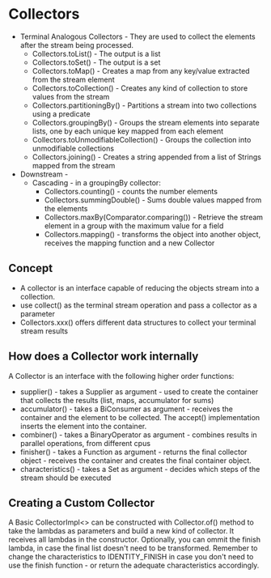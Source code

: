 # Collectors
- Terminal Analogous Collectors - They are used to collect the elements after the stream being processed.
    - Collectors.toList() - The output is a list
    - Collectors.toSet() - The output is a set
    - Collectors.toMap() - Creates a map from any key/value extracted from the stream element
    - Collectors.toCollection() - Creates any kind of collection to store values from the stream
    - Collectors.partitioningBy() - Partitions a stream into two collections using a predicate 
    - Collectors.groupingBy() - Groups the stream elements into separate lists, one by each unique key mapped from each element
    - Collectors.toUnmodifiableCollection() - Groups the collection into unmodifiable collections
    - Collectors.joining() - Creates a string appended from a list of Strings mapped from the stream
- Downstream - 
  - Cascading - in a groupingBy collector:
    - Collectors.counting() - counts the number elements 
    - Collectors.summingDouble() - Sums double values mapped from the elements
    - Collectors.maxBy(Comparator.comparing()) - Retrieve the stream element in a group with the maximum value for a field
    - Collectors.mapping() - transforms the object into another object, receives the mapping function and a new Collector
## Concept

- A collector is an interface capable of reducing the objects stream into a collection.
- use collect() as the terminal stream operation and pass a collector as a parameter
- Collectors.xxx() offers different data structures to collect your terminal stream results

## How does a Collector work internally

A Collector is an interface with the following higher order functions:
- supplier() - takes a Supplier as argument - used to create the container that collects the results (list, maps, accumulator for sums)
- accumulator() - takes a BiConsumer as argument - receives the container and the element to be collected. The accept() implementation inserts the element into the container.
- combiner() - takes a BinaryOperator as argument - combines results in parallel operations, from different cpus
- finisher() - takes a Function as argument - returns the final collector object - receives the container and creates the final container object.
- characteristics() - takes a Set as argument - decides which steps of the stream should be executed

## Creating a Custom Collector
A Basic CollectorImpl<> can be constructed with Collector.of() method to take the lambdas as parameters and build a new kind of collector. It receives all lambdas in the constructor. Optionally, you can ommit the finish lambda, in case the final list doesn't need to be transformed. Remember to change the characteristics to IDENTITY_FINISH in case you don't need to use the finish function - or return the adequate characteristics accordingly.

